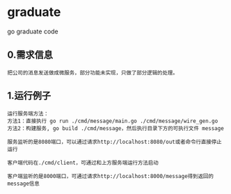 # graduate
go graduate code

## 0.需求信息
```
把公司的消息发送做成微服务，部分功能未实现，只做了部分逻辑的处理。
```

## 1.运行例子
```
运行服务端方法：
方法1：直接执行 go run ./cmd/message/main.go ./cmd/message/wire_gen.go 
方法2：构建服务, go build ./cmd/message，然后执行目录下方的可执行文件 message

服务监听的是8080端口，可以通过请求http://localhost:8080/out或者命令行直接停止运行

客户端代码在./cmd/client，可通过和上方服务端运行方法启动

客户端监听的是8000端口，可通过请求http://localhost:8000/message得到返回的message信息
```

